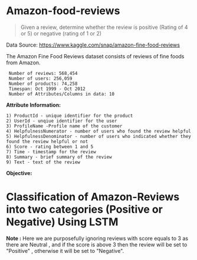 # Amazon-food-reviews

> Given a review, determine whether the review is positive (Rating of 4 or 5) or negative (rating of 1 or 2)

Data Source: https://www.kaggle.com/snap/amazon-fine-food-reviews

The Amazon Fine Food Reviews dataset consists of reviews of fine foods from Amazon.

     Number of reviews: 568,454  
     Number of users: 256,059
     Number of products: 74,258
     Timespan: Oct 1999 - Oct 2012
     Number of Attributes/Columns in data: 10 

**Attribute Information:**

    1) ProductId - unique identifier for the product
    2) UserId - unqiue identifier for the user
    3) ProfileName -Profile name of the customer
    4) HelpfulnessNumerator - number of users who found the review helpful
    5) HelpfulnessDenominator - number of users who indicated whether they found the review helpful or not
    6) Score - rating between 1 and 5
    7) Time - timestamp for the review
    8) Summary - brief summary of the review
    9) Text - text of the review

**Objective:**
   # Classification of Amazon-Reviews into two categories (Positive or Negative) Using LSTM

**Note :**
    Here we are purposefully ignoring reviews with score equals to 3 as there are Neutral , and if the score is above 3 then the  review will be set to "Positive" , otherwise it will be set to "Negative".  
